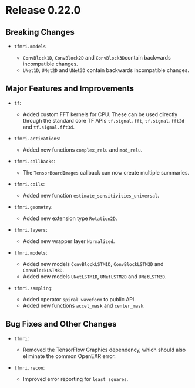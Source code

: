 # Release 0.22.0



## Breaking Changes

- `tfmri.models`

  - `ConvBlock1D`, `ConvBlock2D` and `ConvBlock3D`contain backwards
    incompatible changes.
  - `UNet1D`, `UNet2D` and `UNet3D` contain backwards incompatible changes.


## Major Features and Improvements

- `tf`:

  - Added custom FFT kernels for CPU. These can be used directly through the
    standard core TF APIs `tf.signal.fft`, `tf.signal.fft2d` and
    `tf.signal.fft3d`.

- `tfmri.activations`:

  - Added new functions `complex_relu` and `mod_relu`.

- `tfmri.callbacks`:

  - The `TensorBoardImages` callback can now create multiple summaries.

- `tfmri.coils`:

  - Added new function `estimate_sensitivities_universal`.

- `tfmri.geometry`:

  - Added new extension type `Rotation2D`.

- `tfmri.layers`:

  - Added new wrapper layer `Normalized`.

- `tfmri.models`:

  - Added new models `ConvBlockLSTM1D`, `ConvBlockLSTM2D` and `ConvBlockLSTM3D`.
  - Added new models `UNetLSTM1D`, `UNetLSTM2D` and `UNetLSTM3D`.

- `tfmri.sampling`:

  - Added operator `spiral_waveform` to public API.
  - Added new functions `accel_mask` and `center_mask`.


## Bug Fixes and Other Changes

- `tfmri`:

  - Removed the TensorFlow Graphics dependency, which should also eliminate
    the common OpenEXR error.

- `tfmri.recon`:

  - Improved error reporting for ``least_squares``.
